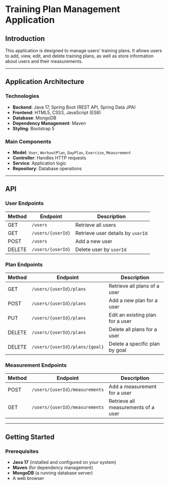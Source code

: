 # Training Plan Management Application

## Introduction
This application is designed to manage users' training plans. It allows users to add, view, edit, and delete training plans, as well as store information about users and their measurements.

---

## Application Architecture

### Technologies
- **Backend**: Java 17, Spring Boot (REST API, Spring Data JPA)
- **Frontend**: HTML5, CSS3, JavaScript (ES6)
- **Database**: MongoDB
- **Dependency Management**: Maven
- **Styling**: Bootstrap 5

### Main Components
- **Model**: `User`, `WorkoutPlan`, `DayPlan`, `Exercise`, `Measurement`
- **Controller**: Handles HTTP requests
- **Service**: Application logic
- **Repository**: Database operations

---

## API

### User Endpoints
| Method | Endpoint               | Description                        |
|--------|------------------------|------------------------------------|
| GET    | `/users`               | Retrieve all users                |
| GET    | `/users/{userId}`      | Retrieve user details by `userId` |
| POST   | `/users`               | Add a new user                    |
| DELETE | `/users/{userId}`      | Delete user by `userId`           |

### Plan Endpoints
| Method | Endpoint                            | Description                          |
|--------|-------------------------------------|--------------------------------------|
| GET    | `/users/{userId}/plans`             | Retrieve all plans of a user         |
| POST   | `/users/{userId}/plans`             | Add a new plan for a user            |
| PUT    | `/users/{userId}/plans`             | Edit an existing plan for a user     |
| DELETE | `/users/{userId}/plans`             | Delete all plans for a user          |
| DELETE | `/users/{userId}/plans/{goal}`      | Delete a specific plan by goal       |

### Measurement Endpoints
| Method | Endpoint                              | Description                          |
|--------|---------------------------------------|--------------------------------------|
| POST   | `/users/{userId}/measurements`        | Add a measurement for a user         |
| GET    | `/users/{userId}/measurements`        | Retrieve all measurements of a user  |

---

## Getting Started

### Prerequisites
- **Java 17** (installed and configured on your system)
- **Maven** (for dependency management)
- **MongoDB** (a running database server)
- A web browser

